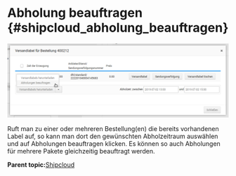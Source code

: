 # Abholung beauftragen {#shipcloud_abholung_beauftragen}

![](Bilder/shipcloud/20190702_007.png "Abholung beauftragen")

Ruft man zu einer oder mehreren Bestellung\(en\) die bereits vorhandenen Label auf, so kann man dort den gewünschten Abholzeitraum auswählen und auf Abholungen beauftragen klicken. Es können so auch Abholungen für mehrere Pakete gleichzeitig beauftragt werden.

**Parent topic:**[Shipcloud](7_4_6_Shipcloud.md)

